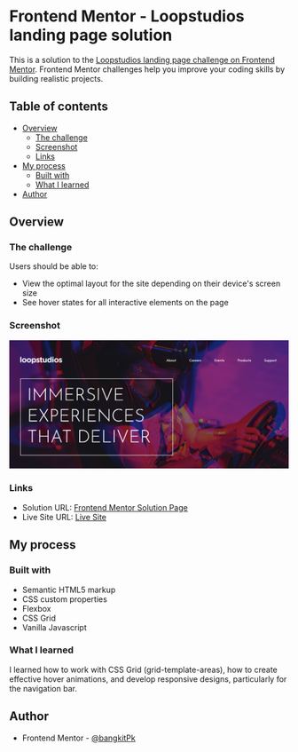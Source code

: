 # Frontend Mentor - Loopstudios landing page solution

This is a solution to the [Loopstudios landing page challenge on Frontend Mentor](https://www.frontendmentor.io/challenges/loopstudios-landing-page-N88J5Onjw). Frontend Mentor challenges help you improve your coding skills by building realistic projects.

## Table of contents

- [Overview](#overview)
  - [The challenge](#the-challenge)
  - [Screenshot](#screenshot)
  - [Links](#links)
- [My process](#my-process)
  - [Built with](#built-with)
  - [What I learned](#what-i-learned)
- [Author](#author)

## Overview

### The challenge

Users should be able to:

- View the optimal layout for the site depending on their device's screen size
- See hover states for all interactive elements on the page

### Screenshot

![](./images/screenshot.png)

### Links

- Solution URL: [Frontend Mentor Solution Page](https://www.frontendmentor.io/solutions/loopstudios-landing-page-using-css-flexbox-css-grid-css-media-query-kCgY0NQOzT)
- Live Site URL: [Live Site](https://loopstudios-landing-page-zeta-one.vercel.app/)

## My process

### Built with

- Semantic HTML5 markup
- CSS custom properties
- Flexbox
- CSS Grid
- Vanilla Javascript

### What I learned

I learned how to work with CSS Grid (grid-template-areas), how to create effective hover animations, and develop responsive designs, particularly for the navigation bar.

## Author

- Frontend Mentor - [@bangkitPk](https://www.frontendmentor.io/profile/bangkitPk)
